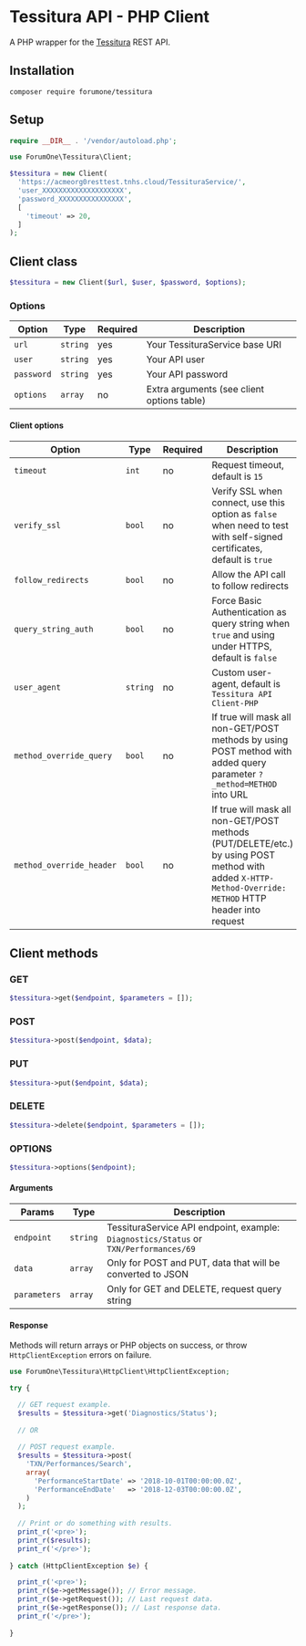 # Tessitura API - PHP Client

A PHP wrapper for the [Tessitura](https://www.tessituranetwork.com) REST API.

## Installation

```
composer require forumone/tessitura
```


## Setup

```php
require __DIR__ . '/vendor/autoload.php';

use ForumOne\Tessitura\Client;

$tessitura = new Client(
  'https://acmeorg0resttest.tnhs.cloud/TessituraService/',
  'user_XXXXXXXXXXXXXXXXXXXX',
  'password_XXXXXXXXXXXXXXXX',
  [
    'timeout' => 20,
  ]
);
```

## Client class

```php
$tessitura = new Client($url, $user, $password, $options);
```

### Options

| Option            | Type     | Required | Description                                |
| ----------------- | -------- | -------- | ------------------------------------------ |
| `url`             | `string` | yes      | Your TessituraService base URI             |
| `user`            | `string` | yes      | Your API user                              |
| `password`        | `string` | yes      | Your API password                          |
| `options`         | `array`  | no       | Extra arguments (see client options table) |

#### Client options

| Option                   | Type     | Required | Description                                                                                                                                            |
| ------------------------ | -------- | -------- | ------------------------------------------------------------------------------------------------------------------------------------------------------ |
| `timeout`                | `int`    | no       | Request timeout, default is `15`                                                                                                                       |
| `verify_ssl`             | `bool`   | no       | Verify SSL when connect, use this option as `false` when need to test with self-signed certificates, default is `true`                                 |
| `follow_redirects`       | `bool`   | no       | Allow the API call to follow redirects                                                                                                                 |
| `query_string_auth`      | `bool`   | no       | Force Basic Authentication as query string when `true` and using under HTTPS, default is `false`                                                       |
| `user_agent`             | `string` | no       | Custom user-agent, default is `Tessitura API Client-PHP`                                                                                               |
| `method_override_query`  | `bool`   | no       | If true will mask all non-GET/POST methods by using POST method with added query parameter `?_method=METHOD` into URL                                  |
| `method_override_header` | `bool`   | no       | If true will mask all non-GET/POST methods (PUT/DELETE/etc.) by using POST method with added `X-HTTP-Method-Override: METHOD` HTTP header into request |

## Client methods

### GET

```php
$tessitura->get($endpoint, $parameters = []);
```

### POST

```php
$tessitura->post($endpoint, $data);
```

### PUT

```php
$tessitura->put($endpoint, $data);
```

### DELETE

```php
$tessitura->delete($endpoint, $parameters = []);
```

### OPTIONS

```php
$tessitura->options($endpoint);
```

#### Arguments

| Params       | Type     | Description                                                                           |
| ------------ | -------- | ------------------------------------------------------------------------------------- |
| `endpoint`   | `string` | TessituraService API endpoint, example: `Diagnostics/Status` or `TXN/Performances/69` |
| `data`       | `array`  | Only for POST and PUT, data that will be converted to JSON                            |
| `parameters` | `array`  | Only for GET and DELETE, request query string                                         |

#### Response

Methods will return arrays or PHP objects on success, or throw `HttpClientException` errors on failure.

```php
use ForumOne\Tessitura\HttpClient\HttpClientException;

try {

  // GET request example.
  $results = $tessitura->get('Diagnostics/Status');
  
  // OR
  
  // POST request example.
  $results = $tessitura->post(
    'TXN/Performances/Search',
    array(
      'PerformanceStartDate' => '2018-10-01T00:00:00.0Z',
      'PerformanceEndDate'   => '2018-12-03T00:00:00.0Z',
    )
  );
  
  // Print or do something with results.
  print_r('<pre>');
  print_r($results);
  print_r('</pre>');
  
} catch (HttpClientException $e) {

  print_r('<pre>');
  print_r($e->getMessage()); // Error message.
  print_r($e->getRequest()); // Last request data.
  print_r($e->getResponse()); // Last response data.
  print_r('</pre>');
  
}
```
